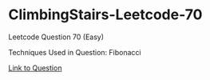 # ClimbingStairs-Leetcode-70

Leetcode Question 70 (Easy)

Techniques Used in Question:
Fibonacci

[Link to Question](https://leetcode.com/problems/climbing-stairs/)
